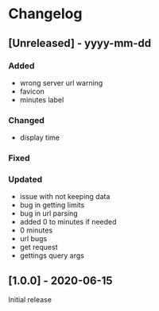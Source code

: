 # Changelog

## [Unreleased] - yyyy-mm-dd

### Added
- wrong server url warning
- favicon
- minutes label

### Changed
- display time

### Fixed

### Updated
- issue with not keeping data
- bug in getting limits
- bug in url parsing
- added 0 to minutes if needed
- 0 minutes
- url bugs
- get request
- gettings query args

## [1.0.0] - 2020-06-15

Initial release
